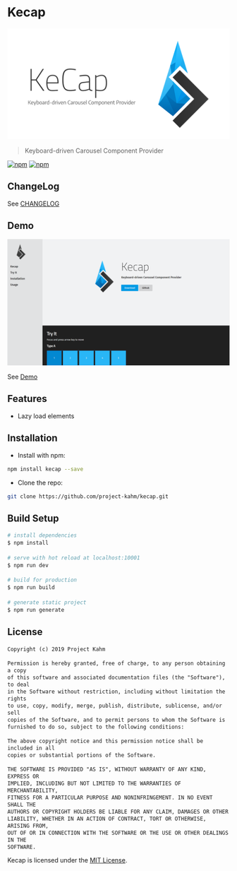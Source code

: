 # Kecap

![Logo](./public/social_preview.png)

> Keyboard-driven Carousel Component Provider

[![npm](https://img.shields.io/npm/v/kecap.svg?style=flat-square)](https://www.npmjs.com/package/kecap) [![npm](https://img.shields.io/npm/dt/kecap.svg?style=flat-square)](https://www.npmjs.com/package/kecap)

## ChangeLog

See [CHANGELOG](./CHANGELOG.md)

## Demo

![Demo Screenshot](./screenshot.png)

See [Demo](http://project-kahm.github.io/kecap/)

## Features

- Lazy load elements

## Installation

- Install with npm:

```bash
npm install kecap --save
```

- Clone the repo:

```bash
git clone https://github.com/project-kahm/kecap.git
```

## Build Setup

```bash
# install dependencies
$ npm install

# serve with hot reload at localhost:10001
$ npm run dev

# build for production
$ npm run build

# generate static project
$ npm run generate
```

## License

```text
Copyright (c) 2019 Project Kahm

Permission is hereby granted, free of charge, to any person obtaining a copy
of this software and associated documentation files (the "Software"), to deal
in the Software without restriction, including without limitation the rights
to use, copy, modify, merge, publish, distribute, sublicense, and/or sell
copies of the Software, and to permit persons to whom the Software is
furnished to do so, subject to the following conditions:

The above copyright notice and this permission notice shall be included in all
copies or substantial portions of the Software.

THE SOFTWARE IS PROVIDED "AS IS", WITHOUT WARRANTY OF ANY KIND, EXPRESS OR
IMPLIED, INCLUDING BUT NOT LIMITED TO THE WARRANTIES OF MERCHANTABILITY,
FITNESS FOR A PARTICULAR PURPOSE AND NONINFRINGEMENT. IN NO EVENT SHALL THE
AUTHORS OR COPYRIGHT HOLDERS BE LIABLE FOR ANY CLAIM, DAMAGES OR OTHER
LIABILITY, WHETHER IN AN ACTION OF CONTRACT, TORT OR OTHERWISE, ARISING FROM,
OUT OF OR IN CONNECTION WITH THE SOFTWARE OR THE USE OR OTHER DEALINGS IN THE
SOFTWARE.
```

Kecap is licensed under the [MIT License](./LICENSE).
